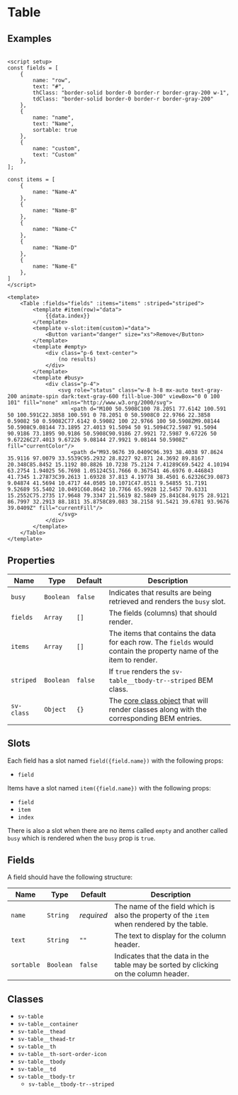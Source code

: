 <script setup>
import { computed, ref } from "vue";
import { Busy, Button, ButtonGroup, Checkbox, Table } from "@/components";

const fields = [
    {
        name: "row",
        text: "#",
        thClass: "border-solid border-0 border-r border-gray-200 w-1",
        tdClass: "border-solid border-0 border-r border-gray-200"
    },
    {
        name: "name",
        text: "Name",
        sortable: true
    },
    {
        name: "custom",
        text: "Custom"
    },
];

const items = [
    {
        name: "Name-A"
    },
    {
        name: "Name-B"
    },
    {
        name: "Name-C"
    },
    {
        name: "Name-D"
    },
    {
        name: "Name-E"
    },
]

const striped = ref(false);
const variant = ref("");

const buttons = ref([
    {
        text: "none",
        value: ""
    },
    {
        text: "primary",
        value: "primary"
    },
    {
        text: "secondary",
        value: "secondary"
    },
]);

const svClass = { 
    'sv-table': 'vt-doc-ignore',
    'sv-table__thead-tr': 'vt-doc-ignore', 
    'sv-table__th': 'vt-doc-ignore', 'sv-table__tr-td': 'vt-doc-ignore', 
    'sv-table__tbody-tr': 'vt-doc-ignore', 
    'sv-table__td': 'vt-doc-ignore' 
};

const busy = ref(false);
const empty = ref(false);

const getItems = computed(() => {
    return empty.value ? [] : items;
})
</script>

# Table

## Examples

<Checkbox v-model="striped" label="Striped?" class="mb-2" />
<Checkbox v-model="busy" label="Busy?" class="mb-2" />
<Checkbox v-model="empty" label="Empty?" class="mb-4" />

<Table :fields="fields" :items="getItems" :striped="striped" :sv-class="svClass" :busy="busy" :variant="variant"><template #item(row)="data">{{data.index}}</template><template v-slot:item(custom)="data"><Button variant="danger" size="xs">Remove</Button></template><template #empty><div class="p-6 text-center">(no results)</div></template><template #busy><div class="p-4"><Busy /></div></template></Table>

```vue
<script setup>
const fields = [
    {
        name: "row",
        text: "#",
        thClass: "border-solid border-0 border-r border-gray-200 w-1",
        tdClass: "border-solid border-0 border-r border-gray-200"
    },
    {
        name: "name",
        text: "Name",
        sortable: true
    },
    {
        name: "custom",
        text: "Custom"
    },
];

const items = [
    {
        name: "Name-A"
    },
    {
        name: "Name-B"
    },
    {
        name: "Name-C"
    },
    {
        name: "Name-D"
    },
    {
        name: "Name-E"
    },
]
</script>

<template>
    <Table :fields="fields" :items="items" :striped="striped">
        <template #item(row)="data">
            {{data.index}}
        </template>
        <template v-slot:item(custom)="data">
            <Button variant="danger" size="xs">Remove</Button>
        </template>
        <template #empty>
            <div class="p-6 text-center">
                (no results)
            </div>
        </template>
        <template #busy>
            <div class="p-4">
                <svg role="status" class="w-8 h-8 mx-auto text-gray-200 animate-spin dark:text-gray-600 fill-blue-300" viewBox="0 0 100 101" fill="none" xmlns="http://www.w3.org/2000/svg">
                    <path d="M100 50.5908C100 78.2051 77.6142 100.591 50 100.591C22.3858 100.591 0 78.2051 0 50.5908C0 22.9766 22.3858 0.59082 50 0.59082C77.6142 0.59082 100 22.9766 100 50.5908ZM9.08144 50.5908C9.08144 73.1895 27.4013 91.5094 50 91.5094C72.5987 91.5094 90.9186 73.1895 90.9186 50.5908C90.9186 27.9921 72.5987 9.67226 50 9.67226C27.4013 9.67226 9.08144 27.9921 9.08144 50.5908Z" fill="currentColor"/>
                    <path d="M93.9676 39.0409C96.393 38.4038 97.8624 35.9116 97.0079 33.5539C95.2932 28.8227 92.871 24.3692 89.8167 20.348C85.8452 15.1192 80.8826 10.7238 75.2124 7.41289C69.5422 4.10194 63.2754 1.94025 56.7698 1.05124C51.7666 0.367541 46.6976 0.446843 41.7345 1.27873C39.2613 1.69328 37.813 4.19778 38.4501 6.62326C39.0873 9.04874 41.5694 10.4717 44.0505 10.1071C47.8511 9.54855 51.7191 9.52689 55.5402 10.0491C60.8642 10.7766 65.9928 12.5457 70.6331 15.2552C75.2735 17.9648 79.3347 21.5619 82.5849 25.841C84.9175 28.9121 86.7997 32.2913 88.1811 35.8758C89.083 38.2158 91.5421 39.6781 93.9676 39.0409Z" fill="currentFill"/>
                </svg>
            </div>
        </template>
    </Table>
</template>
```

## Properties

| Name       | Type      | Default | Description                                                                                                         |
| ---------- | --------- | ------- | ------------------------------------------------------------------------------------------------------------------- |
| `busy`     | `Boolean` | `false` | Indicates that results are being retrieved and renders the `busy` slot.                                             |
| `fields`   | `Array`   | `[]`    | The fields (columns) that should render.                                                                            |
| `items`    | `Array`   | `[]`    | The items that contains the data for each row.  The `fields` would contain the property name of the item to render. |
| `striped`  | `Boolean` | `false` | If `true` renders the `sv-table__tbody-tr--striped` BEM class.                                                      |
| `sv-class` | `Object`  | `{}`    | The [core class object](/components/core-class) that will render classes along with the corresponding BEM entries.  |

## Slots

Each field has a slot named `field({field.name})` with the following props:

- `field`

Items have a slot named `item({field.name})` with the following props:

- `field`
- `item`
- `index`

There is also a slot when there are no items called `empty` and another called `busy` which is rendered when the `busy` prop is `true`.

## Fields

A field should have the following structure:

| Name       | Type      | Default    | Description                                                                                |
| ---------- | --------- | ---------- | ------------------------------------------------------------------------------------------ |
| `name`     | `String`  | *required* | The name of the field which is also the property of the `item` when rendered by the table. |
| `text`     | `String`  | `""`       | The text to display for the column header.                                                 |
| `sortable` | `Boolean` | `false`    | Indicates that the data in the table may be sorted by clicking on the column header.       |

## Classes

- `sv-table`
- `sv-table__container`
- `sv-table__thead`
- `sv-table__thead-tr`
- `sv-table__th`
- `sv-table__th-sort-order-icon`
- `sv-table__tbody`
- `sv-table__td`
- `sv-table__tbody-tr`
  - `sv-table__tbody-tr--striped`